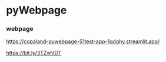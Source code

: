 # pyWebpage

### webpage 
https://copaland-pywebpage-51test-app-1qdqhy.streamlit.app/

https://bit.ly/3TZwVDT
